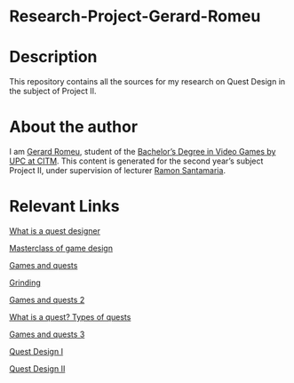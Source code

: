 # Research-Project-Gerard-Romeu
# Description
This repository contains all the sources for my research on Quest Design in the subject of Project II.
# About the author
I am [Gerard Romeu](https://www.linkedin.com/in/gerard-romeu-vidal-55bb421a2/), 
student of the [Bachelor’s Degree in Video Games by UPC at CITM](https://www.citm.upc.edu/ing/estudis/graus-videojocs/). 
This content is generated for the second year’s subject Project II, under supervision of lecturer [Ramon Santamaria](https://www.linkedin.com/in/raysan/).

# Relevant Links
[What is a quest designer](http://www.craigmakesgames.com/blog/2016/3/21/what-is-a-quest-designer)

[Masterclass of game design](https://www.pcgamesn.com/the-witcher-3-wild-hunt/the-witcher-quest-design-cd-projekt-masterclass)

[Games and quests](https://www.gamasutra.com/view/news/314812/Designing_side_quests_Study_these_7_games_and_some_Chris_Avellone_pointers.php)

[Grinding](https://www.inverse.com/gaming/how-grinding-came-to-dominate-video-game-culture)

[Games and quests 2](https://screenrant.com/video-game-side-quests-hurt-saved/)

[What is a quest? Types of quests](https://en.wikipedia.org/wiki/Quest_(video_games))

[Games and quests 3](https://www.thegamer.com/video-game-side-quests-best-ever-least-history/)

[Quest Design I](https://www.youtube.com/watch?v=otAkP5VjIv8)

[Quest Design II](https://www.youtube.com/watch?v=ur6GQp5mCYs)